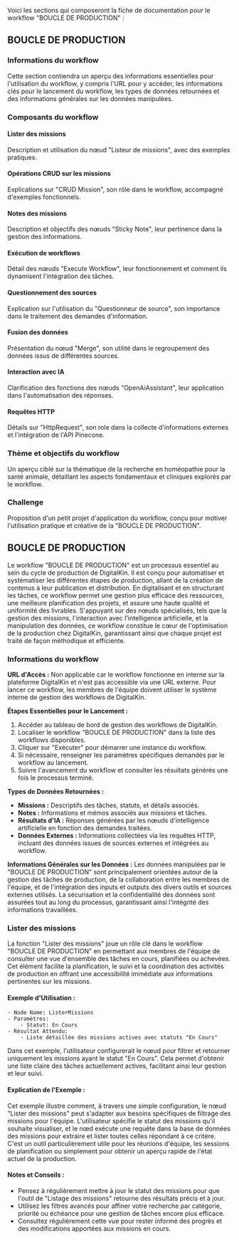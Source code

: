 Voici les sections qui composeront la fiche de documentation pour le workflow "BOUCLE DE PRODUCTION" :

## BOUCLE DE PRODUCTION

### Informations du workflow

Cette section contiendra un aperçu des informations essentielles pour l'utilisation du workflow, y compris l'URL pour y accéder, les informations clés pour le lancement du workflow, les types de données retournées et des informations générales sur les données manipulées.

### Composants du workflow

#### Lister des missions

Description et utilisation du nœud "Listeur de missions", avec des exemples pratiques.

#### Opérations CRUD sur les missions

Explications sur "CRUD Mission", son rôle dans le workflow, accompagné d'exemples fonctionnels.

#### Notes des missions

Description et objectifs des nœuds "Sticky Note", leur pertinence dans la gestion des informations.

#### Exécution de workflows

Détail des nœuds "Execute Workflow", leur fonctionnement et comment ils dynamisent l'intégration des tâches.

#### Questionnement des sources

Explication sur l'utilisation du "Questionneur de source", son importance dans le traitement des demandes d'information.

#### Fusion des données

Présentation du nœud "Merge", son utilité dans le regroupement des données issus de différentes sources.

#### Interaction avec IA

Clarification des fonctions des nœuds "OpenAiAssistant", leur application dans l'automatisation des réponses.

#### Requêtes HTTP

Détails sur "HttpRequest", son role dans la collecte d'informations externes et l'intégration de l'API Pinecone.

### Thème et objectifs du workflow

Un aperçu ciblé sur la thématique de la recherche en homéopathie pour la santé animale, détaillant les aspects fondamentaux et cliniques explorés par le workflow.

### Challenge

Proposition d'un petit projet d'application du workflow, conçu pour motiver l'utilisation pratique et créative de la "BOUCLE DE PRODUCTION".

## BOUCLE DE PRODUCTION

Le workflow "BOUCLE DE PRODUCTION" est un processus essentiel au sein du cycle de production de DigitalKin. Il est conçu pour automatiser et systématiser les différentes étapes de production, allant de la création de contenus à leur publication et distribution. En digitalisant et en structurant les tâches, ce workflow permet une gestion plus efficace des ressources, une meilleure planification des projets, et assure une haute qualité et uniformité des livrables. S'appuyant sur des nœuds spécialisés, tels que la gestion des missions, l'interaction avec l'intelligence artificielle, et la manipulation des données, ce workflow constitue le cœur de l'optimisation de la production chez DigitalKin, garantissant ainsi que chaque projet est traité de façon méthodique et efficiente.

### Informations du workflow

**URL d'Accès :** Non applicable car le workflow fonctionne en interne sur la plateforme DigitalKin et n'est pas accessible via une URL externe. Pour lancer ce workflow, les membres de l'équipe doivent utiliser le système interne de gestion des workflows de DigitalKin.

**Étapes Essentielles pour le Lancement :**
1. Accéder au tableau de bord de gestion des workflows de DigitalKin.
2. Localiser le workflow "BOUCLE DE PRODUCTION" dans la liste des workflows disponibles.
3. Cliquer sur "Exécuter" pour démarrer une instance du workflow.
4. Si nécessaire, renseigner les paramètres spécifiques demandés par le workflow au lancement.
5. Suivre l'avancement du workflow et consulter les résultats générés une fois le processus terminé.

**Types de Données Retournées :**
- **Missions :** Descriptifs des tâches, statuts, et détails associés.
- **Notes :** Informations et mémos associés aux missions et tâches.
- **Résultats d'IA :** Réponses générées par les nœuds d'intelligence artificielle en fonction des demandes traitées.
- **Données Externes :** Informations collectées via les requêtes HTTP, incluant des données issues de sources externes et intégrées au workflow.

**Informations Générales sur les Données :**
Les données manipulées par le "BOUCLE DE PRODUCTION" sont principalement orientées autour de la gestion des tâches de production, de la collaboration entre les membres de l'équipe, et de l'intégration des inputs et outputs des divers outils et sources externes utilisés. La sécurisation et la confidentialité des données sont assurées tout au long du processus, garantissant ainsi l'intégrité des informations travaillées.

### Lister des missions

La fonction "Lister des missions" joue un rôle clé dans le workflow "BOUCLE DE PRODUCTION" en permettant aux membres de l'équipe de consulter une vue d'ensemble des tâches en cours, planifiées ou achevées. Cet élément facilite la planification, le suivi et la coordination des activités de production en offrant une accessibilité immédiate aux informations pertinentes sur les missions.

#### Exemple d'Utilisation :

```n8n
- Node Name: ListerMissions
- Paramètres:
    - Statut: En Cours
- Résultat Attendu:
    - Liste détaillée des missions actives avec statuts "En Cours"
```

Dans cet exemple, l'utilisateur configurerait le nœud pour filtrer et retourner uniquement les missions ayant le statut "En Cours". Cela permet d'obtenir une liste claire des tâches actuellement actives, facilitant ainsi leur gestion et leur suivi.

#### Explication de l'Exemple :

Cet exemple illustre comment, à travers une simple configuration, le nœud "Lister des missions" peut s'adapter aux besoins spécifiques de filtrage des missions pour l'équipe. L'utilisateur spécifie le statut des missions qu'il souhaite visualiser, et le nœd exécute une requête dans la base de données des missions pour extraire et lister toutes celles répondant à ce critère. C'est un outil particulièrement utile pour les réunions d'équipe, les sessions de planification ou simplement pour obtenir un aperçu rapide de l'état actuel de la production.

#### Notes et Conseils :

- Pensez à régulièrement mettre à jour le statut des missions pour que l'outil de "Listage des missions" retourne des résultats précis et à jour.
- Utilisez les filtres avancés pour affiner votre recherche par catégorie, priorité ou échéance pour une gestion de tâches encore plus efficace.
- Consultez régulièrement cette vue pour rester informé des progrès et des modifications apportées aux missions en cours.